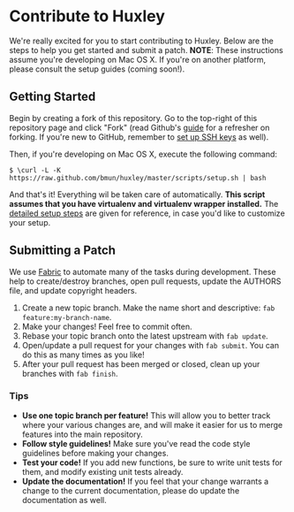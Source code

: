 # Contribute to Huxley

We're really excited for you to start contributing to Huxley. Below are the  steps to help you get started and submit a patch. **NOTE**: These instructions assume you're developing on Mac OS X. If you're on another platform, please consult the setup guides (coming soon!).

## Getting Started
Begin by creating a fork of this repository. Go to the top-right of this repository page and click "Fork" (read Github's [guide](http://help.github.com/forking/) for a refresher on forking. If you're new to GitHub, remember to [set up SSH keys](https://help.github.com/articles/generating-ssh-keys) as well).

Then, if you're developing on Mac OS X, execute the following command:

	$ \curl -L -K https://raw.github.com/bmun/huxley/master/scripts/setup.sh | bash

And that's it! Everything wil be taken care of automatically. **This script assumes that you have virtualenv and virtualenv wrapper installed.** The [detailed setup steps](docs/setup/OSX.md) are given for reference, in case you'd like to customize your setup.

## Submitting a Patch
We use [Fabric](http://www.fabfile.org/) to automate many of the tasks during development. These help to create/destroy branches, open pull requests, update the AUTHORS file, and update copyright headers.

1. Create a new topic branch. Make the name short and descriptive: `fab feature:my-branch-name`.
2. Make your changes! Feel free to commit often.
3. Rebase your topic branch onto the latest upstream with `fab update`.
4. Open/update a pull request for your changes with `fab submit`. You can do this as many times as you like!
5. After your pull request has been merged or closed, clean up your branches with `fab finish`.

### Tips
- **Use one topic branch per feature!** This will allow you to better track where your various changes are, and will make it easier for us to merge features into the main repository.
- **Follow style guidelines!** Make sure you've read the code style guidelines before making your changes.
- **Test your code!** If you add new functions, be sure to write unit tests for them, and modify existing unit tests already.
- **Update the documentation!** If you feel that your change warrants a change to the current documentation, please do update the documentation as well.
